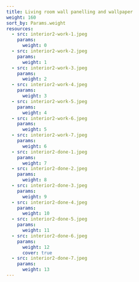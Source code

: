 ```yaml
---
title: Living room wall panelling and wallpaper
weight: 160
sort_by: Params.weight
resources:
  - src: interior2-work-1.jpeg
    params:
      weight: 0
  - src: interior2-work-2.jpeg
    params:
      weight: 1
  - src: interior2-work-3.jpeg
    params:
      weight: 2
  - src: interior2-work-4.jpeg
    params:
      weight: 3
  - src: interior2-work-5.jpeg
    params:
      weight: 4
  - src: interior2-work-6.jpeg
    params:
      weight: 5
  - src: interior2-work-7.jpeg
    params:
      weight: 6
  - src: interior2-done-1.jpeg
    params:
      weight: 7
  - src: interior2-done-2.jpeg
    params:
      weight: 8
  - src: interior2-done-3.jpeg
    params:
      weight: 9
  - src: interior2-done-4.jpeg
    params:
      weight: 10
  - src: interior2-done-5.jpeg
    params:
      weight: 11
  - src: interior2-done-6.jpeg
    params:
      weight: 12
      cover: true
  - src: interior2-done-7.jpeg
    params:
      weight: 13
---
```

